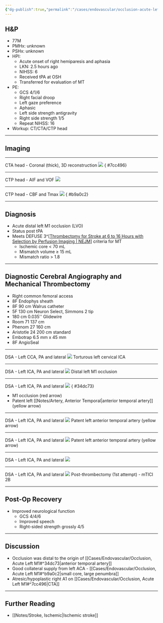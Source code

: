 ```yaml
---
{"dg-publish":true,"permalink":"/cases/endovascular/occlusion-acute-left-m1/","tags":["MCA","MT","thrombectomy","stroke","endostroke"],"created":"2023-05-24T03:15:30.000-07:00","updated":"2023-11-11T14:35:09.768-08:00"}
---
```



## H&P

- 77M
- PMHx: unknown
- PSHx: unknown
- HPI: 
	- Acute onset of right hemiparesis and aphasia
	- LKN: 2.5 hours ago
	- NIHSS: 6
	- Received tPA at OSH
	- Transferred for evaluation of MT
- PE: 
	- GCS 4/1/6
	- Right facial droop
	- Left gaze preference
	- Aphasic
	- Left side strength antigravity
	- Right side strength 1/5
	- Repeat NIHSS: 16
- Workup: CT/CTA/CTP head

---

## Imaging

---

CTA head - Coronal (thick), 3D reconstruction
![](https://i.imgur.com/X62ptlu.png)
{ #7cc496}


---

CTP head - AIF and VOF
![](https://i.imgur.com/4LQZ5wT.png)

---

CTP head - CBF and Tmax
![](https://i.imgur.com/ozTVB3Q.png)
{ #b9a0c2}


---

## Diagnosis

- Acute distal left M1 occlusion (LVO)
- Status post tPA
- Meets DEFUSE 3^[[Thrombectomy for Stroke at 6 to 16 Hours with Selection by Perfusion Imaging | NEJM](https://www.nejm.org/doi/full/10.1056/NEJMoa1713973)] criteria for MT
	- Ischemic core \< 70 mL
	- Mismatch volume ≥ 15 mL
	- Mismatch ratio \> 1.8

---

## Diagnostic Cerebral Angiography and Mechanical Thrombectomy

- Right common femoral access
- 8F Endophys sheath
- 8F 90 cm Walrus catheter
- 5F 130 cm Neuron Select, Simmons 2 tip
- 180 cm 0.035'' Glidewire
- Room 71 137 cm
- Phenom 27 160 cm
- Aristotle 24 200 cm standard
- Embotrap 6.5 mm x 45 mm
- 8F AngioSeal

---

DSA - Left CCA, PA and lateral
![](https://i.imgur.com/lf2vw9n.png)
Torturous left cervical ICA

---

DSA - Left ICA, PA and lateral
![](https://i.imgur.com/0JabMqc.png)
Distal left M1 occlusion

---

DSA - Left ICA, PA and lateral
![](https://i.imgur.com/2p2BZAh.png)
{ #34dc73}

- M1 occlusion (red arrow)
- Patent left [[Notes/Artery, Anterior Temporal\|anterior temporal artery]] (yellow arrow)

---

DSA - Left ICA, PA and lateral
![](https://i.imgur.com/iw04X8m.png)
Patent left anterior temporal artery (yellow arrow)

---

DSA - Left ICA, PA and lateral
![](https://i.imgur.com/jD1Vegn.png)
Patent left anterior temporal artery (yellow arrow)

---

DSA - Left ICA, PA and lateral
![](https://i.imgur.com/EsHBUBT.png)

---

DSA - Left ICA, PA and lateral
![](https://i.imgur.com/lUmxOw3.png)
Post-thrombectomy (1st attempt) - mTICI 2B

---

## Post-Op Recovery

- Improved neurological function
	- GCS 4/4/6
	- Improved speech
	- Right-sided strength grossly 4/5

---

## Discussion

- Occlusion was distal to the origin of [[Cases/Endovascular/Occlusion, Acute Left M1#^34dc73\|anterior temporal artery]]
- Good collateral supply from left ACA - [[Cases/Endovascular/Occlusion, Acute Left M1#^b9a0c2\|small core, large penumbra]]
- Atresic/hypoplastic right A1 on [[Cases/Endovascular/Occlusion, Acute Left M1#^7cc496\|CTA]]

---

## Further Reading

- [[Notes/Stroke, Ischemic\|Ischemic stroke]]
